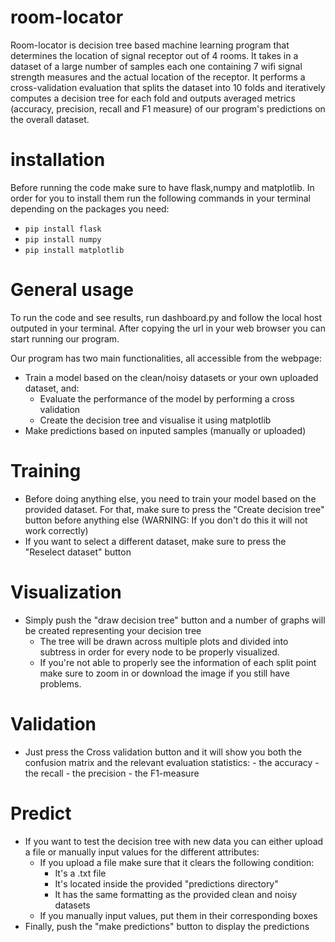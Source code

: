# room-locator

Room-locator is decision tree based machine learning program that determines the location of signal receptor out of 4 rooms. It takes in a dataset of a large number of samples each one containing 7 wifi signal strength measures and the actual location of the receptor. It performs a cross-validation evaluation that splits the dataset into 10 folds and iteratively computes a decision tree for each fold and outputs averaged metrics (accuracy, precision, recall and F1 measure) of our program's predictions on the overall dataset. 

# installation

Before running the code make sure to have flask,numpy and matplotlib. In order for you to install them run the following commands in your terminal depending on the packages you need:
- ```pip install flask```
- ```pip install numpy```
- ```pip install matplotlib```

# General usage

To run the code and see results, run dashboard.py and follow the local host  outputed in your terminal.
After copying the url in your web browser you can start running our program.

Our program has two main functionalities, all accessible from the webpage:
- Train a model based on the clean/noisy datasets or your own uploaded dataset, and:
    - Evaluate the performance of the model by performing a cross validation
    - Create the decision tree and visualise it using matplotlib
- Make predictions based on inputed samples (manually or uploaded)

# Training
- Before doing anything else, you need to train your model based on the provided dataset. For that, make sure to press the "Create decision tree" button before anything else (WARNING: If you don't do this it will not work correctly)
- If you want to select a different dataset, make sure to press the "Reselect dataset" button

# Visualization
- Simply push the "draw decision tree" button and a number of graphs will be created representing your decision tree
    - The tree will be drawn across multiple plots and divided into subtress in order for every node to be properly visualized.
    - If you're not able to properly see the information of each split point make sure to zoom in or download the image if you still have problems.

# Validation
- Just press the Cross validation button and it will show you both the confusion matrix and the relevant evaluation statistics:
       - the accuracy
       - the recall
       - the precision
       - the F1-measure

# Predict
- If you want to test the decision tree with new data you can either upload a file or manually input values for the different attributes:
    - If you upload a file make sure that it clears the following condition:
        - It's a .txt file
        - It's located inside the provided "predictions directory"
        - It has the same formatting as the provided clean and noisy datasets
    - If you manually input values, put them in their corresponding boxes
- Finally, push the "make predictions" button to display the predictions
